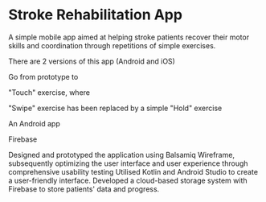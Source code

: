 ﻿# Stroke Rehabilitation App

A simple mobile app aimed at helping stroke patients recover their motor skills and coordination through repetitions of simple exercises.



There are 2 versions of this app (Android and iOS)

Go from prototype to 

"Touch" exercise, where 

"Swipe" exercise has been replaced by a simple "Hold" exercise

An Android app 

Firebase 





Designed and prototyped the application using Balsamiq Wireframe, subsequently optimizing the user interface and user experience through comprehensive usability testing
Utilised Kotlin and Android Studio to create a user-friendly interface.
Developed a cloud-based storage system with Firebase to store patients' data and progress.
